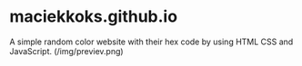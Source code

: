 # maciekkoks.github.io
A simple random color website with their hex code by using HTML CSS and JavaScript.
(/img/previev.png)
